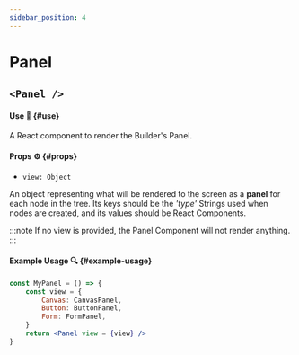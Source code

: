 ```yaml
---
sidebar_position: 4
---
```


# Panel

## `<Panel />`

#### Use 🔧 {#use}

A React component to render the Builder's Panel.

#### Props ⚙️ {#props}

- `view: Object` 

An object representing what will be rendered to the screen as a **panel** for each node in the tree. Its keys should be the *'type'* Strings used when nodes are created, and its values should be React Components. 

:::note
If no view is provided, the Panel Component will not render anything.
:::

#### Example Usage 🔍 {#example-usage}

```jsx
const MyPanel = () => {
    const view = {
        Canvas: CanvasPanel,
        Button: ButtonPanel,
        Form: FormPanel,
    } 
    return <Panel view = {view} />
}
```







